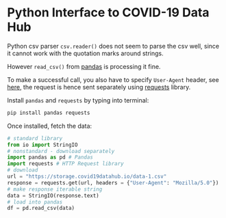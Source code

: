 # Python Interface to COVID-19 Data Hub

Python csv parser `csv.reader()` does not seem to parse the csv well,
since it cannot work with the quotation marks around strings.

However `read_csv()` from [pandas](https://pandas.pydata.org/) is processing it fine.

To make a successful call, you also have to specify `User-Agent` header, see [here](https://datascience.stackexchange.com/questions/49751/read-csv-file-directly-from-url-how-to-fix-a-403-forbidden-error), the request is hence sent separately using [requests](https://requests.readthedocs.io/en/master/) library.

Install `pandas` and `requests` by typing into terminal:

```bash
pip install pandas requests
```

Once installed, fetch the data:

```python
# standard library
from io import StringIO
# nonstandard - download separately
import pandas as pd # Pandas
import requests # HTTP Request library
# download
url = "https://storage.covid19datahub.io/data-1.csv"
response = requests.get(url, headers = {"User-Agent": "Mozilla/5.0"})
# make response iterable string
data = StringIO(response.text)
# load into pandas
df = pd.read_csv(data)
```
